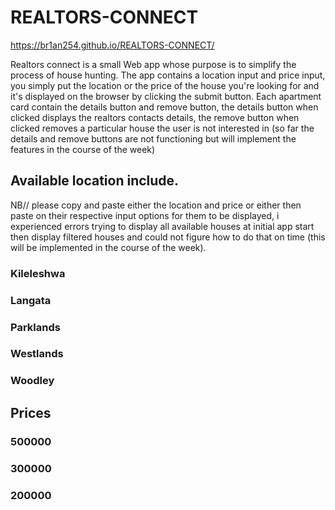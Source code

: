# REALTORS-CONNECT
https://br1an254.github.io/REALTORS-CONNECT/

Realtors connect is a small Web app whose purpose is to simplify the process of house hunting.
The app contains a location input and price input, you simply put the location or the price of the house you're looking for and it's displayed on the browser by clicking the submit button. Each apartment card contain the details button and remove button, the details button when clicked displays the realtors contacts details, the remove button when clicked removes a particular house the user is not interested in (so far the details and remove buttons are not functioning but will implement the features in the course of the week)

## Available location include.
NB// please copy and paste either the location and price or either then paste on their respective input options for them to be displayed, i experienced errors trying to display all available houses at initial app start then display filtered houses and could not figure how to do that on time (this will be implemented in the course of the week).

### Kileleshwa
### Langata
### Parklands
### Westlands
### Woodley


## Prices

### 500000
### 300000
### 200000


